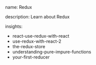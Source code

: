 name: Redux

description: Learn about Redux

insights:
  - react-use-redux-with-react
  - use-redux-with-react-2
  - the-redux-store
  - understanding-pure-impure-functions
  - your-first-reducer
 
